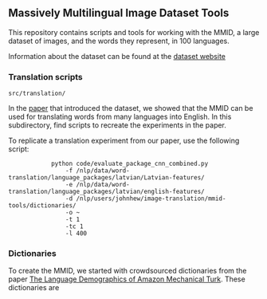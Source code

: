 ## Massively Multilingual Image Dataset Tools

This repository contains scripts and tools for working with the MMID, a large dataset of images, and the words they represent, in 100 languages.

Information about the dataset can be found at the [dataset website](https://multilingual-images.org)

### Translation scripts

`src/translation/`

In the [paper](http://www.cis.upenn.edu/~ccb/publications/learning-translations-via-images.pdf) that introduced the dataset, we showed that the MMID can be used for translating words from many languages into English.
In this subdirectory, find scripts to recreate the experiments in the paper.

To replicate a translation experiment from our paper, use the following script:

                python code/evaluate_package_cnn_combined.py  
                    -f /nlp/data/word-translation/language_packages/latvian/Latvian-features/ 
                    -e /nlp/data/word-translation/language_packages/latvian/english-features/ 
                    -d /nlp/users/johnhew/image-translation/mmid-tools/dictionaries/ 
                    -o ~ 
                    -t 1 
                    -tc 1 
                    -l 400

### Dictionaries

To create the MMID, we started with crowdsourced dictionaries from the paper [The Language Demographics of Amazon Mechanical Turk](http://aclweb.org/anthology/Q14-1007).
These dictionaries are 



